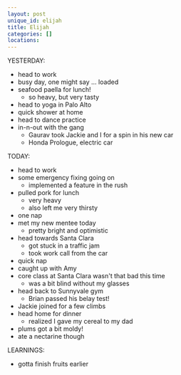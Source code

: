 ```yaml
---
layout: post
unique_id: elijah
title: Elijah
categories: []
locations: 
---
```


YESTERDAY:
* head to work
* busy day, one might say ... loaded
* seafood paella for lunch!
  * so heavy, but very tasty
* head to yoga in Palo Alto
* quick shower at home
* head to dance practice
* in-n-out with the gang
  * Gaurav took Jackie and I for a spin in his new car
  * Honda Prologue, electric car

TODAY:
* head to work
* some emergency fixing going on
  * implemented a feature in the rush
* pulled pork for lunch
  * very heavy
  * also left me very thirsty
* one nap
* met my new mentee today
  * pretty bright and optimistic
* head towards Santa Clara
  * got stuck in a traffic jam
  * took work call from the car
* quick nap
* caught up with Amy
* core class at Santa Clara wasn't that bad this time
  * was a bit blind without my glasses
* head back to Sunnyvale gym
  * Brian passed his belay test!
* Jackie joined for a few climbs
* head home for dinner
  * realized I gave my cereal to my dad
* plums got a bit moldy!
* ate a nectarine though

LEARNINGS:
* gotta finish fruits earlier
